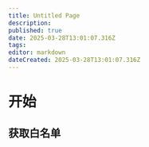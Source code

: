 ```yaml
---
title: Untitled Page
description: 
published: true
date: 2025-03-28T13:01:07.316Z
tags: 
editor: markdown
dateCreated: 2025-03-28T13:01:07.316Z
---
```


# 开始
## 获取白名单
